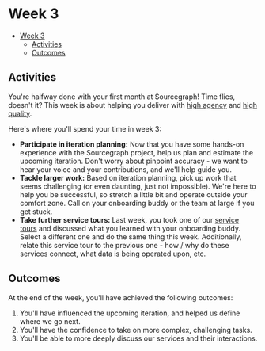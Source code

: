 # Week 3

- [Week 3](#week-3)
  - [Activities](#activities)
  - [Outcomes](#outcomes)

## Activities

You're halfway done with your first month at Sourcegraph! Time flies, doesn't it? This week is about helping you deliver with [high agency](../../../company/values.md#high-agency) and [high quality](../../../company/values.md#high-quality).

Here's where you'll spend your time in week 3:

- **Participate in iteration planning:** Now that you have some hands-on experience with the Sourcegraph project, help us plan and estimate the upcoming iteration. Don't worry about pinpoint accuracy - we want to hear your voice and your contributions, and we'll help guide you.
- **Tackle larger work:** Based on iteration planning, pick up work that seems challenging (or even daunting, just not impossible). We're here to help you be successful, so stretch a little bit and operate outside your comfort zone. Call on your onboarding buddy or the team at large if you get stuck.
- **Take further service tours:** Last week, you took one of our [service tours](index.md#service-tours) and discussed what you learned with your onboarding buddy. Select a different one and do the same thing this week. Additionally, relate this service tour to the previous one - how / why do these services connect, what data is being operated upon, etc.

## Outcomes

At the end of the week, you'll have achieved the following outcomes:

1. You'll have influenced the upcoming iteration, and helped us define where we go next.
2. You'll have the confidence to take on more complex, challenging tasks.
3. You'll be able to more deeply discuss our services and their interactions.

